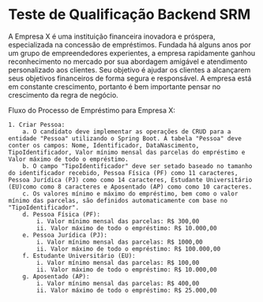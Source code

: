 Teste de Qualificação Backend SRM
===================

A Empresa X é uma instituição financeira inovadora e próspera, especializada na concessão de empréstimos. Fundada há alguns anos por um grupo de empreendedores experientes, a empresa rapidamente ganhou reconhecimento no mercado por sua abordagem amigável e atendimento personalizado aos clientes. Seu objetivo é ajudar os clientes a alcançarem seus objetivos financeiros de forma segura e responsável. A empresa está em constante crescimento, portanto é bem importante pensar no crescimento da regra de negócio.

Fluxo do Processo de Empréstimo para Empresa X:

    1. Criar Pessoa:
        a. O candidato deve implementar as operações de CRUD para a entidade "Pessoa" utilizando o Spring Boot. A tabela "Pessoa" deve conter os campos: Nome, Identificador, DataNascimento, TipoIdentificador, Valor mínimo mensal das parcelas do empréstimo e Valor máximo de todo o empréstimo.
        b. O campo "TipoIdentificador" deve ser setado baseado no tamanho do identificador recebido, Pessoa Física (PF) como 11 caracteres, Pessoa Jurídica (PJ) como como 14 caracteres, Estudante Universitário (EU)como como 8 caracteres e Aposentado (AP) como como 10 caracteres.
        c. Os valores mínimo e máximo do empréstimo, bem como o valor mínimo das parcelas, são definidos automaticamente com base no "TipoIdentificador".
        d. Pessoa Física (PF):
            i. Valor mínimo mensal das parcelas: R$ 300,00
            ii. Valor máximo de todo o empréstimo: R$ 10.000,00
        e. Pessoa Jurídica (PJ):
            i. Valor mínimo mensal das parcelas: R$ 1000,00
            ii. Valor máximo de todo o empréstimo: R$ 100.000,00
        f. Estudante Universitário (EU):
            i. Valor mínimo mensal das parcelas: R$ 100,00
            ii. Valor máximo de todo o empréstimo: R$ 10.000,00
        g. Aposentado (AP):
            i. Valor mínimo mensal das parcelas: R$ 400,00
            ii. Valor máximo de todo o empréstimo: R$ 25.000,00
